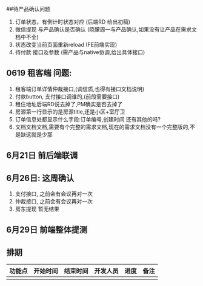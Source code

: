 ##待产品确认问题

1. 订单状态，有倒计时状态对应 (后端RD 给出初稿)
2. 微信提现 与产品确认是否确认 (晓朦周一与产品确认,如果没有让产品在需求文档中不全)
3. 状态改变当前页面重新reload (FE前端实现)
4. 待付款 接口及参数 (需产品与native协调,给出具体接口)


## 0619 租客端 问题:
1. 租客端订单详情仲裁接口,(调信质,也得有接口文档说明)
2. 付款button, 支付接口调谁的,(前段需要接口)
3. 租住地址后端RD说去掉了,PM确实是否去掉了
4. 房源第一行显示的是房源title,还是小区+室厅卫
5. 订单信息处都显示什么字段:订单编号,创建时间 还有其他的吗?
6. 文档文档文档,需要有个完整的需求文档,现在的需求文档没有一个完整版的,不是缺这就是少那

## 6月21日 前后端联调

## 6月26日:  这周确认
1. 支付接口, 之前会有会议再对一次
2. 仲裁接口, 之前会有会议再对一次
3. 房东提现 暂无结果

## 6月29日 前端整体提测


## 排期

| **功能点** | **开始时间** | **结束时间** | **开发人员** | **进度** | **备注** |
|----------|----------|----------|----------|----------|----------|
|  | |  |  |  |  |